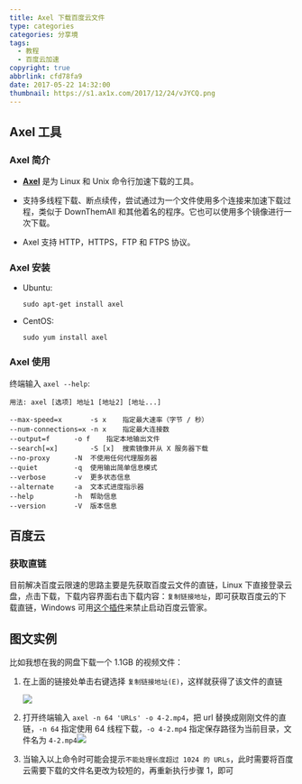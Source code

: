 ```yaml
---
title: Axel 下载百度云文件
type: categories
categories: 分享境
tags:
  - 教程
  - 百度云加速
copyright: true
abbrlink: cfd78fa9
date: 2017-05-22 14:32:00
thumbnail: https://s1.ax1x.com/2017/12/24/vJYCQ.png
---
```


## Axel 工具
### Axel 简介

- [**Axel**](https://github.com/eribertomota/axel) 是为 Linux 和 Unix 命令行加速下载的工具。

- 支持多线程下载、断点续传，尝试通过为一个文件使用多个连接来加速下载过程，类似于 DownThemAll 和其他着名的程序。它也可以使用多个镜像进行一次下载。

- Axel 支持 HTTP，HTTPS，FTP 和 FTPS 协议。

<!-- more -->
### Axel 安装

- Ubuntu:

  ```
  sudo apt-get install axel
  ```
- CentOS:

  ```
  sudo yum install axel
  ```

### Axel 使用

终端输入 `axel --help`:

```
用法: axel [选项] 地址1 [地址2] [地址...]

--max-speed=x		-s x	指定最大速率（字节 / 秒）
--num-connections=x	-n x	指定最大连接数
--output=f		-o f	指定本地输出文件
--search[=x]		-S [x]	搜索镜像并从 X 服务器下载
--no-proxy		-N	不使用任何代理服务器
--quiet			-q	使用输出简单信息模式
--verbose		-v	更多状态信息
--alternate		-a	文本式进度指示器
--help			-h	帮助信息
--version		-V	版本信息

```



## 百度云

### 获取直链

目前解决百度云限速的思路主要是先获取百度云文件的直链，Linux 下直接登录云盘，点击下载，下载内容界面右击下载内容：`复制链接地址`，即可获取百度云的下载直链，Windows 可用[这个插件](https://github.com/cloudroc/baidu-nolimit)来禁止启动百度云管家。

## 图文实例

比如我想在我的网盘下载一个 1.1GB 的视频文件：

1. 在上面的链接处单击右键选择 `复制链接地址(E)`，这样就获得了该文件的直链

   ![](https://ws1.sinaimg.cn/large/ba22af52gy1ffu4ikixrqj20ht04omx9.jpg)

2. 打开终端输入 `axel -n 64 'URLs' -o 4-2.mp4`，把 url 替换成刚刚文件的直链，`-n 64` 指定使用 64 线程下载，`-o 4-2.mp4` 指定保存路径为当前目录，文件名为 `4-2.mp4`![](https://ws1.sinaimg.cn/large/ba22af52gy1ffu4jbf6dbj20mq0dlq6i.jpg)

3. 当输入以上命令时可能会提示`不能处理长度超过 1024 的 URLs`，此时需要将百度云需要下载的文件名更改为较短的，再重新执行步骤 1，即可

